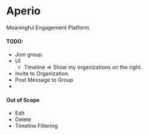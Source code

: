 # Aperio

Meaningful Engagement Platform.

#### TODO:

* Join group.
* UI
  * Timeline => Show my organizations on the right.
* Invite to Organization.
* Post Message to Group
*

#### Out of Scope

* Edit
* Delete
* Timeline Filtering
